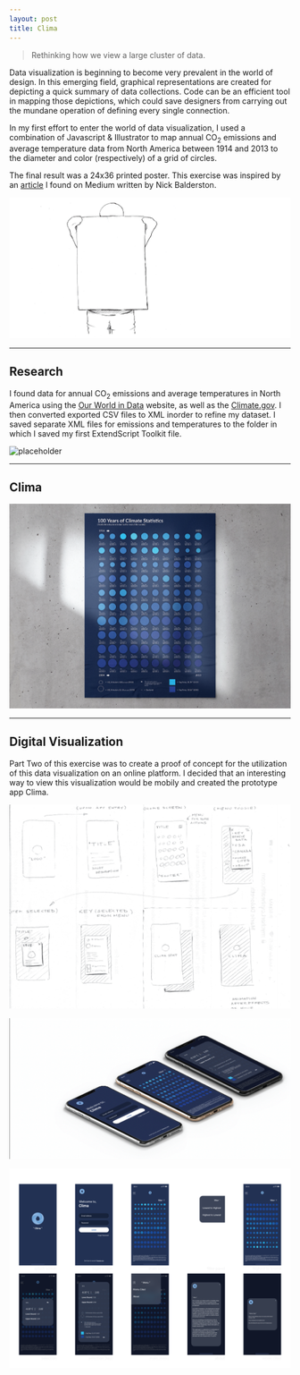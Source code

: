 ```yaml
---
layout: post
title: Clima
---
```


> Rethinking how we view a large cluster of data.

Data visualization is beginning to become very prevalent in the world of design. In this emerging field, graphical representations are created for depicting a quick summary of data collections. 
Code can be an efficient tool in mapping those depictions, which could save designers from carrying out the mundane operation of defining every single connection. 

In my first effort to enter the world of data visualization, I used a combination of Javascript & Illustrator to map annual CO<sub>2</sub> emissions and average temperature data from North America between 1914 and 2013 to the diameter and color (respectively) of a grid of circles. 

The final result was a 24x36 printed poster. This exercise was inspired by an [article](https://medium.com/re-write/combining-illustrator-and-javascript-for-data-visualization-dbe825852178) I found on Medium written by Nick Balderston.

![placeholder](/assets/img/clima6.png "Large example image")

-----

## Research

I found data for annual CO<sub>2</sub> emissions and average temperatures in North America using the [Our World in Data](https://ourworldindata.org/co2/country/united-states?country=~USA)  website, as well as the [Climate.gov](https://www.climate.gov/news-features/understanding-climate/climate-change-global-temperature). I then converted exported CSV files to XML inorder to refine my dataset. I saved separate XML files for emissions and temperatures to the folder in which I saved my first ExtendScript Toolkit file.


![placeholder](/assets/img/clima.gif "Large example image")


-----

## Clima



![placeholder](/assets/img/clima1.png "Large example image")

-----

## Digital Visualization

Part Two of this exercise was to create a proof of concept for the utilization of this data visualization on an online platform. I decided that an interesting way to view this visualization would be mobily and created the prototype app Clima.

![placeholder](/assets/img/clima2.png "Large example image")

![placeholder](/assets/img/clima3.png "Large example image")

![placeholder](/assets/img/clima4.png "Large example image")


